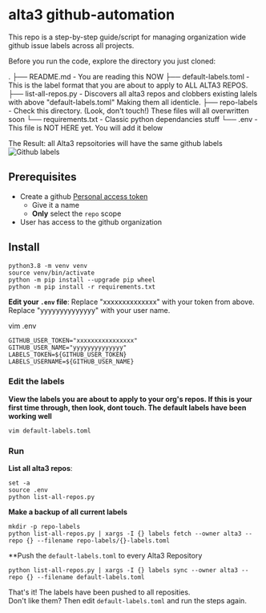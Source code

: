  
# alta3 github-automation

This repo is a step-by-step guide/script for managing organization wide github issue labels across all projects.


Before you run the code, explore the directory you just cloned:

.
├── README.md            - You are reading this NOW
├── default-labels.toml  - This is the label format that you are about to apply to ALL ALTA3 REPOS. 
├── list-all-repos.py    - Discovers all alta3 repos and clobbers existing lalels with above "default-labels.toml" Making them all identicle.
├── repo-labels          - Check this directory. (Look, don't touch!) These files will all overwritten soon
└── requirements.txt     - Classic python dependancies stuff
└── .env                 - This file is NOT HERE yet. You will add it below


The Result: all Alta3 repsoitories will have the same github labels 
![Github labels](https://static.alta3.com/blog/github-labels.png)

## Prerequisites

- Create a github [Personal access token](https://github.com/settings/tokens)
  - Give it a name
  - **Only** select the `repo` scope
- User has access to the github organization 

## Install

```
python3.8 -m venv venv
source venv/bin/activate
python -m pip install --upgrade pip wheel
python -m pip install -r requirements.txt
```

**Edit your `.env` file**:
  Replace "xxxxxxxxxxxxxx" with your token from above.
  Replace "yyyyyyyyyyyyyy" with your user name.

vim .env

```
GITHUB_USER_TOKEN="xxxxxxxxxxxxxxxx"
GITHUB_USER_NAME="yyyyyyyyyyyyyy"
LABELS_TOKEN=${GITHUB_USER_TOKEN}
LABELS_USERNAME=${GITHUB_USER_NAME}
```

### Edit the labels

**View the labels you are about to apply to your org's repos. If this is your first time through, then look, dont touch. The default labels have been working well**

```
vim default-labels.toml
```


### Run

**List all alta3 repos**:

```
set -a
source .env
python list-all-repos.py
```

**Make a backup of all current labels**

```
mkdir -p repo-labels
python list-all-repos.py | xargs -I {} labels fetch --owner alta3 --repo {} --filename repo-labels/{}-labels.toml
```

**Push the `default-labels.toml` to every Alta3 Repository

```
python list-all-repos.py | xargs -I {} labels sync --owner alta3 --repo {} --filename default-labels.toml
```

That's it!  The labels have been pushed to all reposities.  
Don't like them?  Then edit `default-labels.toml` and run the steps again.  


